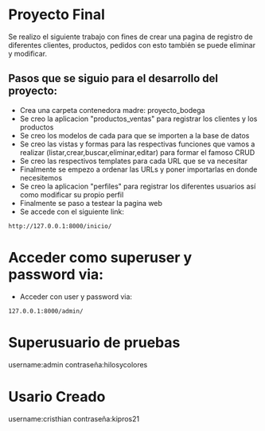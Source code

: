 # Proyecto Final
Se realizo el siguiente trabajo con fines de crear una pagina de registro de diferentes
clientes, productos, pedidos con esto también se puede eliminar y modificar.

## Pasos que se siguio para el desarrollo del proyecto:
+ Crea una carpeta contenedora madre: proyecto_bodega
+ Se creo la aplicacion "productos_ventas" para registrar los clientes y los productos
+ Se creo los modelos de cada para que se importen a la base de datos
+ Se creo las vistas y formas para las respectivas funciones que vamos a realizar (listar,crear,buscar,eliminar,editar) para formar el famoso CRUD 
+ Se creo las respectivos templates para cada URL que se va necesitar
+ Finalmente se empezo a ordenar las URLs y poner importarlas en donde necesitemos
+ Se creo la aplicacion "perfiles" para registrar los diferentes usuarios así como modificar su propio perfil
+ Finalmente se paso a testear la pagina web 
+ Se accede con el siguiente link:
```
http://127.0.0.1:8000/inicio/
```
# Acceder como superuser y password via:
+ Acceder con user y password via:
```
127.0.0.1:8000/admin/
```
# Superusuario de pruebas
username:admin
contraseña:hilosycolores

# Usario Creado
username:cristhian
contraseña:kipros21

